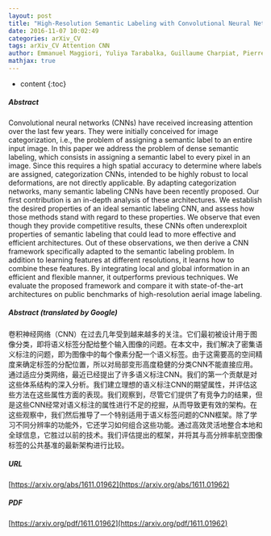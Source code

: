 ```yaml
---
layout: post
title: "High-Resolution Semantic Labeling with Convolutional Neural Networks"
date: 2016-11-07 10:02:49
categories: arXiv_CV
tags: arXiv_CV Attention CNN
author: Emmanuel Maggiori, Yuliya Tarabalka, Guillaume Charpiat, Pierre Alliez
mathjax: true
---
```


* content
{:toc}

##### Abstract
Convolutional neural networks (CNNs) have received increasing attention over the last few years. They were initially conceived for image categorization, i.e., the problem of assigning a semantic label to an entire input image. In this paper we address the problem of dense semantic labeling, which consists in assigning a semantic label to every pixel in an image. Since this requires a high spatial accuracy to determine where labels are assigned, categorization CNNs, intended to be highly robust to local deformations, are not directly applicable. By adapting categorization networks, many semantic labeling CNNs have been recently proposed. Our first contribution is an in-depth analysis of these architectures. We establish the desired properties of an ideal semantic labeling CNN, and assess how those methods stand with regard to these properties. We observe that even though they provide competitive results, these CNNs often underexploit properties of semantic labeling that could lead to more effective and efficient architectures. Out of these observations, we then derive a CNN framework specifically adapted to the semantic labeling problem. In addition to learning features at different resolutions, it learns how to combine these features. By integrating local and global information in an efficient and flexible manner, it outperforms previous techniques. We evaluate the proposed framework and compare it with state-of-the-art architectures on public benchmarks of high-resolution aerial image labeling.

##### Abstract (translated by Google)
卷积神经网络（CNN）在过去几年受到越来越多的关注。它们最初被设计用于图像分类，即将语义标签分配给整个输入图像的问题。在本文中，我们解决了密集语义标注的问题，即为图像中的每个像素分配一个语义标签。由于这需要高的空间精度来确定标签的分配位置，所以对局部变形高度稳健的分类CNN不能直接应用。通过适应分类网络，最近已经提出了许多语义标注CNN。我们的第一个贡献是对这些体系结构的深入分析。我们建立理想的语义标注CNN的期望属性，并评估这些方法在这些属性方面的表现。我们观察到，尽管它们提供了有竞争力的结果，但是这些CNN经常对语义标注的属性进行不足的挖掘，从而导致更有效的架构。在这些观察中，我们然后推导了一个特别适用于语义标签问题的CNN框架。除了学习不同分辨率的功能外，它还学习如何组合这些功能。通过高效灵活地整合本地和全球信息，它胜过以前的技术。我们评估提出的框架，并将其与高分辨率航空图像标签的公共基准的最新架构进行比较。

##### URL
[https://arxiv.org/abs/1611.01962](https://arxiv.org/abs/1611.01962)

##### PDF
[https://arxiv.org/pdf/1611.01962](https://arxiv.org/pdf/1611.01962)

